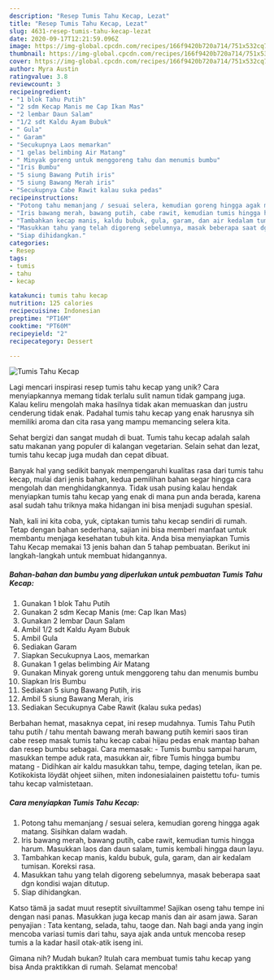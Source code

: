 ```yaml
---
description: "Resep Tumis Tahu Kecap, Lezat"
title: "Resep Tumis Tahu Kecap, Lezat"
slug: 4631-resep-tumis-tahu-kecap-lezat
date: 2020-09-17T12:21:59.096Z
image: https://img-global.cpcdn.com/recipes/166f9420b720a714/751x532cq70/tumis-tahu-kecap-foto-resep-utama.jpg
thumbnail: https://img-global.cpcdn.com/recipes/166f9420b720a714/751x532cq70/tumis-tahu-kecap-foto-resep-utama.jpg
cover: https://img-global.cpcdn.com/recipes/166f9420b720a714/751x532cq70/tumis-tahu-kecap-foto-resep-utama.jpg
author: Myra Austin
ratingvalue: 3.8
reviewcount: 3
recipeingredient:
- "1 blok Tahu Putih"
- "2 sdm Kecap Manis me Cap Ikan Mas"
- "2 lembar Daun Salam"
- "1/2 sdt Kaldu Ayam Bubuk"
- " Gula"
- " Garam"
- "Secukupnya Laos memarkan"
- "1 gelas belimbing Air Matang"
- " Minyak goreng untuk menggoreng tahu dan menumis bumbu"
- "Iris Bumbu"
- "5 siung Bawang Putih iris"
- "5 siung Bawang Merah iris"
- "Secukupnya Cabe Rawit kalau suka pedas"
recipeinstructions:
- "Potong tahu memanjang / sesuai selera, kemudian goreng hingga agak matang. Sisihkan dalam wadah."
- "Iris bawang merah, bawang putih, cabe rawit, kemudian tumis hingga harum. Masukkan laos dan daun salam, tumis kembali hingga daun layu."
- "Tambahkan kecap manis, kaldu bubuk, gula, garam, dan air kedalam tumisan. Koreksi rasa."
- "Masukkan tahu yang telah digoreng sebelumnya, masak beberapa saat dgn kondisi wajan ditutup."
- "Siap dihidangkan."
categories:
- Resep
tags:
- tumis
- tahu
- kecap

katakunci: tumis tahu kecap 
nutrition: 125 calories
recipecuisine: Indonesian
preptime: "PT16M"
cooktime: "PT60M"
recipeyield: "2"
recipecategory: Dessert

---
```



![Tumis Tahu Kecap](https://img-global.cpcdn.com/recipes/166f9420b720a714/751x532cq70/tumis-tahu-kecap-foto-resep-utama.jpg)

Lagi mencari inspirasi resep tumis tahu kecap yang unik? Cara menyiapkannya memang tidak terlalu sulit namun tidak gampang juga. Kalau keliru mengolah maka hasilnya tidak akan memuaskan dan justru cenderung tidak enak. Padahal tumis tahu kecap yang enak harusnya sih memiliki aroma dan cita rasa yang mampu memancing selera kita.

Sehat bergizi dan sangat mudah di buat. Tumis tahu kecap adalah salah satu makanan yang populer di kalangan vegetarian. Selain sehat dan lezat, tumis tahu kecap juga mudah dan cepat dibuat.

Banyak hal yang sedikit banyak mempengaruhi kualitas rasa dari tumis tahu kecap, mulai dari jenis bahan, kedua pemilihan bahan segar hingga cara mengolah dan menghidangkannya. Tidak usah pusing kalau hendak menyiapkan tumis tahu kecap yang enak di mana pun anda berada, karena asal sudah tahu triknya maka hidangan ini bisa menjadi suguhan spesial.


Nah, kali ini kita coba, yuk, ciptakan tumis tahu kecap sendiri di rumah. Tetap dengan bahan sederhana, sajian ini bisa memberi manfaat untuk membantu menjaga kesehatan tubuh kita. Anda bisa menyiapkan Tumis Tahu Kecap memakai 13 jenis bahan dan 5 tahap pembuatan. Berikut ini langkah-langkah untuk membuat hidangannya.

<!--inarticleads1-->

##### Bahan-bahan dan bumbu yang diperlukan untuk pembuatan Tumis Tahu Kecap:

1. Gunakan 1 blok Tahu Putih
1. Gunakan 2 sdm Kecap Manis (me: Cap Ikan Mas)
1. Gunakan 2 lembar Daun Salam
1. Ambil 1/2 sdt Kaldu Ayam Bubuk
1. Ambil  Gula
1. Sediakan  Garam
1. Siapkan Secukupnya Laos, memarkan
1. Gunakan 1 gelas belimbing Air Matang
1. Gunakan  Minyak goreng untuk menggoreng tahu dan menumis bumbu
1. Siapkan Iris Bumbu
1. Sediakan 5 siung Bawang Putih, iris
1. Ambil 5 siung Bawang Merah, iris
1. Sediakan Secukupnya Cabe Rawit (kalau suka pedas)


Berbahan hemat, masaknya cepat, ini resep mudahnya. Tumis Tahu Putih tahu putih / tahu mentah bawang merah bawang putih kemiri saos tiran cabe resep masak tumis tahu kecap cabai hijau pedas enak mantap bahan dan resep bumbu sebagai. Cara memasak: - Tumis bumbu sampai harum, masukkan tempe aduk rata, masukkan air, fibre Tumis hingga bumbu matang - Didihkan air kaldu masukkan tahu, tempe, daging tetelan, ikan pe. Kotikokista löydät ohjeet siihen, miten indonesialainen paistettu tofu- tumis tahu kecap valmistetaan. 

<!--inarticleads2-->

##### Cara menyiapkan Tumis Tahu Kecap:

1. Potong tahu memanjang / sesuai selera, kemudian goreng hingga agak matang. Sisihkan dalam wadah.
1. Iris bawang merah, bawang putih, cabe rawit, kemudian tumis hingga harum. Masukkan laos dan daun salam, tumis kembali hingga daun layu.
1. Tambahkan kecap manis, kaldu bubuk, gula, garam, dan air kedalam tumisan. Koreksi rasa.
1. Masukkan tahu yang telah digoreng sebelumnya, masak beberapa saat dgn kondisi wajan ditutup.
1. Siap dihidangkan.


Katso tämä ja sadat muut reseptit sivuiltamme! Sajikan oseng tahu tempe ini dengan nasi panas. Masukkan juga kecap manis dan air asam jawa. Saran penyajian : Tata kentang, selada, tahu, taoge dan. Nah bagi anda yang ingin mencoba variasi tumis dari tahu, saya ajak anda untuk mencoba resep tumis a la kadar hasil otak-atik iseng ini. 

Gimana nih? Mudah bukan? Itulah cara membuat tumis tahu kecap yang bisa Anda praktikkan di rumah. Selamat mencoba!
